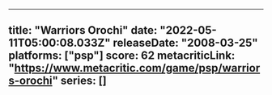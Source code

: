 
---
title: "Warriors Orochi"
date: "2022-05-11T05:00:08.033Z"
releaseDate: "2008-03-25"
platforms: ["psp"]
score: 62
metacriticLink: "https://www.metacritic.com/game/psp/warriors-orochi"
series: []
---
